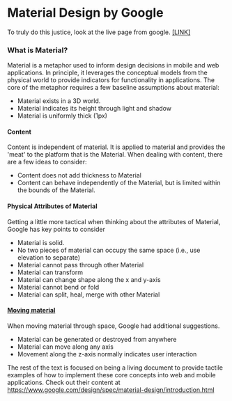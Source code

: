 # Material Design by Google

To truly do this justice, look at the live page from google. [[LINK]](https://www.google.com/design/spec/material-design/introduction.html)

### What is Material?

Material is a metaphor used to inform design decisions in mobile and web applications.  In principle, it leverages the conceptual models from the physical world to provide indicators for functionality in applications.  The core of the metaphor requires a few baseline assumptions about material:

* Material exists in a 3D world.
* Material indicates its height through light and shadow
* Material is uniformly thick (1px)

#### Content

Content is independent of material.  It is applied to material and provides the 'meat' to the platform that is the Material.  When dealing with content, there are a few ideas to consider:

* Content does not add thickness to Material
* Content can behave independently of the Material, but is limited within the bounds of the Material.

#### Physical Attributes of Material

Getting a little more tactical when thinking about the attributes of Material, Google has key points to consider

* Material is solid.  
* No two pieces of material can occupy the same space (i.e., use elevation to separate)
* Material cannot pass through other Material
* Material can transform
* Material can change shape along the x and y-axis
* Material cannot bend or fold
* Material can split, heal, merge with other Material

#### [Moving material]((https://www.google.com/design/spec/what-is-material/material-properties.html#material-properties-transforming-material))

When moving material through space, Google had additional suggestions.

* Material can be generated or destroyed from anywhere
* Material can move along any axis
* Movement along the z-axis normally indicates user interaction

The rest of the text is focused on being a living document to provide tactile examples of how to implement these core concepts into web and mobile applications.  Check out their content at https://www.google.com/design/spec/material-design/introduction.html
